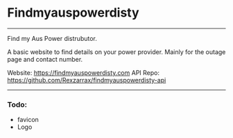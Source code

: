 # Findmyauspowerdisty
---
Find my Aus Power distrubutor.

A basic website to find details on your power provider. 
Mainly for the outage page and contact number.

Website: https://findmyauspowerdisty.com
API Repo: https://github.com/Rexzarrax/findmyauspowerdisty-api

---
### Todo:
- favicon
- Logo
